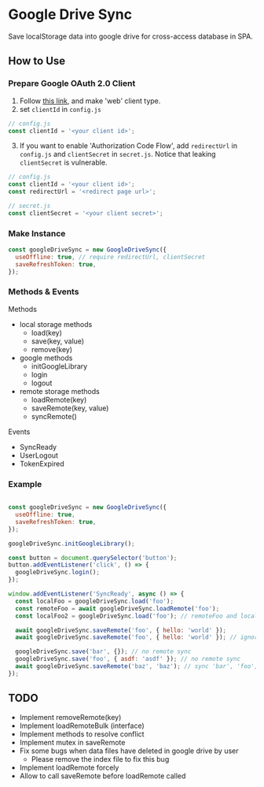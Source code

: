 # Google Drive Sync

Save localStorage data into google drive for cross-access database in SPA.

## How to Use

### Prepare Google OAuth 2.0 Client

1. Follow [this link](https://developers.google.com/identity/protocols/oauth2#1.-obtain-oauth-2.0-credentials-from-the-dynamic_data.setvar.console_name-.), and make 'web' client type.
2. set `clientId` in `config.js`

```js
// config.js
const clientId = '<your client id>';
```

3. If you want to enable 'Authorization Code Flow', add `redirectUrl` in `config.js` and `clientSecret` in `secret.js`. Notice that leaking `clientSecret` is vulnerable.

```js
// config.js
const clientId = '<your client id>';
const redirectUrl = '<redirect page url>';
```

```js
// secret.js
const clientSecret = '<your client secret>';
```

### Make Instance

```js
const googleDriveSync = new GoogleDriveSync({
  useOffline: true, // require redirectUrl, clientSecret
  saveRefreshToken: true,
});
```

### Methods & Events

Methods

* local storage methods
  * load(key)
  * save(key, value)
  * remove(key)
* google methods
  * initGoogleLibrary
  * login
  * logout
* remote storage methods
  * loadRemote(key)
  * saveRemote(key, value)
  * syncRemote()

Events

* SyncReady
* UserLogout
* TokenExpired

### Example

```js

const googleDriveSync = new GoogleDriveSync({
  useOffline: true,
  saveRefreshToken: true,
});

googleDriveSync.initGoogleLibrary();

const button = document.querySelector('button');
button.addEventListener('click', () => {
  googleDriveSync.login();
});

window.addEventListener('SyncReady', async () => {
  const localFoo = googleDriveSync.load('foo');
  const remoteFoo = await googleDriveSync.loadRemote('foo');
  const localFoo2 = googleDriveSync.load('foo'); // remoteFoo and localFoo2 are same

  await googleDriveSync.saveRemote('foo', { hello: 'world' });
  await googleDriveSync.saveRemote('foo', { hello: 'world' }); // ignored

  googleDriveSync.save('bar', {}); // no remote sync
  googleDriveSync.save('foo', { asdf: 'asdf' }); // no remote sync
  await googleDriveSync.saveRemote('baz', 'baz'); // sync 'bar', 'foo', 'baz' at this time
});
```

## TODO

* Implement removeRemote(key)
* Implement loadRemoteBulk (interface)
* Implement methods to resolve conflict
* Implement mutex in saveRemote
* Fix some bugs when data files have deleted in google drive by user
  * Please remove the index file to fix this bug
* Implement loadRemote forcely
* Allow to call saveRemote before loadRemote called

